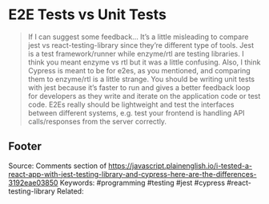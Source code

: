# E2E Tests vs Unit Tests

> If I can suggest some feedback… It’s a little misleading to compare jest vs react-testing-library since they’re different type of tools. Jest is a test framework/runner while enzyme/rtl are testing libraries. I think you meant enzyme vs rtl but it was a little confusing.
> Also, I think Cypress is meant to be for e2es, as you mentioned, and comparing them to enzyme/rtl is a little strange. You should be writing unit tests with jest because it’s faster to run and gives a better feedback loop for developers as they write and iterate on the application code or test code. E2Es really should be lightweight and test the interfaces between different systems, e.g. test your frontend is handling API calls/responses from the server correctly.

Footer
---
Source: Comments section of https://javascript.plainenglish.io/i-tested-a-react-app-with-jest-testing-library-and-cypress-here-are-the-differences-3192eae03850
Keywords: #programming #testing #jest #cypress #react-testing-library 
Related: